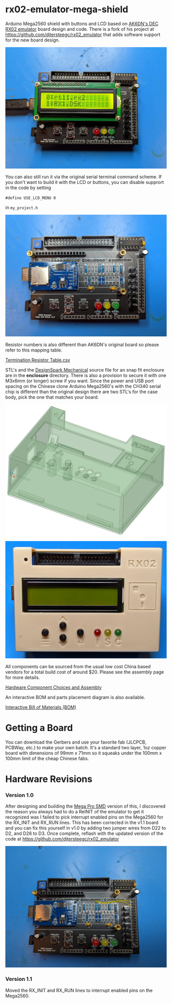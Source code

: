 # rx02-emulator-mega-shield

Arduino Mega2560 shield with buttons and LCD based on [AK6DN's DEC RX02 emulator](https://github.com/AK6DN/rx02_emulator) board design and code.  There is a fork of his project at  https://github.com/djtersteegc/rx02_emulator that adds software support for the new board design.

![rx02-1](docs/RX02-1.jpg)

You can also still run it via the original serial terminal command scheme.  If you don't want to build it with the LCD or buttons, you can disable supprort in the code by setting 

`#define USE_LCD_MENU 0`

in `my_project.h`

![rx02-2](docs/RX02-2.jpg)

Resistor numbers is also different than AK6DN's original board so please refer to this mapping table.

[Termination Resistor Table.csv](https://github.com/djtersteegc/rx02-emulator-mega-shield/blob/main/Termination%20Resistor%20Table.csv)

STL's and the [DesignSpark Mechanical](https://www.rs-online.com/designspark/mechanical-software) source file for an snap fit enclosure are in the **enclosure** directory. There is also a provision to secure it with one M3x6mm (or longer) screw if you want.  Since the power and USB port spacing on the Chinese clone Arduino Mega2560's with the CH340 serial chip is different than the original design there are two STL's for the case body, pick the one that matches your board.

![rx02-2](docs/enclosure-wireframe.png)

![rx02-2](docs/enclosure.jpg)



All components can be sourced from the usual low cost China based vendors for a total build cost of around $20.  Please see the assembly page for more details.

[Hardware Component Choices and Assembly](https://djtersteegc.github.io/rx02-emulator-mega-shield/assembly.html)

An interactive BOM and parts placement diagram is also available.

[Interactive Bill of Materials (BOM)](https://djtersteegc.github.io/rx02-emulator-mega-shield/ibom.html)

# Getting a Board

You can download the Gerbers and use your favorite fab (JLCPCB, PCBWay, etc.) to make your own batch.  It's a standard two layer, 1oz copper board with dimensions of 99mm x 71mm so it squeaks under the 100mm x 100mm limit of the cheap Chinese fabs.

# Hardware Revisions

### Version 1.0

After designing and building the [Mega Pro SMD](https://github.com/djtersteegc/rx02-mega2560-pro) version of this, I discovered the reason you always had to do a ReINIT of the emulator to get it recognized was I failed to pick interrupt enabled pins on the Mega2560 for the RX_INIT and RX_RUN lines.  This has been corrected in the v1.1 board and you can fix this yourself in v1.0 by adding two jumper  wires from D22 to D2, and D26 to D3.  Once complete, reflash with the updated version of the code at https://github.com/djtersteegc/rx02_emulator 

![rx02-2](docs/v1.0-bodge-wires.jpg)

### Version 1.1

Moved the RX_INIT and RX_RUN lines to interrupt enabled pins on the Mega2560.



